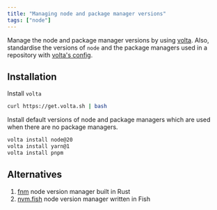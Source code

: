 ```yaml
---
title: "Managing node and package manager versions"
tags: ["node"]
---
```


Manage the node and package manager versions by using [volta](https://docs.volta.sh/guide/). Also, standardise the versions of `node` and the package managers used in a repository with [volta's config](https://docs.volta.sh/guide/understanding#managing-your-project).

## Installation

Install `volta`

```sh
curl https://get.volta.sh | bash
```

Install default versions of node and package managers which are used when there are no package managers.

```sh
volta install node@20
volta install yarn@1
volta install pnpm
```

## Alternatives

1. [fnm](https://github.com/Schniz/fnm) node version manager built in Rust
1. [nvm.fish](https://github.com/jorgebucaran/nvm.fish) node version manager written in Fish

